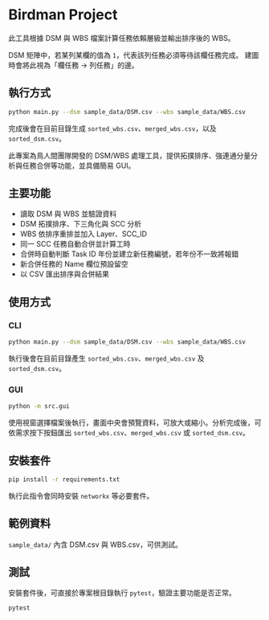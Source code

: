 # Birdman Project


此工具根據 DSM 與 WBS 檔案計算任務依賴層級並輸出排序後的 WBS。

DSM 矩陣中，若某列某欄的值為 `1`，代表該列任務必須等待該欄任務完成。
建圖時會將此視為「欄任務 -> 列任務」的邊。

## 執行方式

```bash
python main.py --dsm sample_data/DSM.csv --wbs sample_data/WBS.csv
```


完成後會在目前目錄生成 `sorted_wbs.csv`、`merged_wbs.csv`，以及 `sorted_dsm.csv`。

此專案為鳥人間團隊開發的 DSM/WBS 處理工具，提供拓撲排序、強連通分量分析與任務合併等功能，並具備簡易 GUI。

## 主要功能

- 讀取 DSM 與 WBS 並驗證資料
- DSM 拓撲排序、下三角化與 SCC 分析
- WBS 依排序重排並加入 Layer、SCC_ID
- 同一 SCC 任務自動合併並計算工時
- 合併時自動判斷 Task ID 年份並建立新任務編號，若年份不一致將報錯
- 新合併任務的 Name 欄位預設留空
- 以 CSV 匯出排序與合併結果

## 使用方式

### CLI

```bash
python main.py --dsm sample_data/DSM.csv --wbs sample_data/WBS.csv
```

執行後會在目前目錄產生 `sorted_wbs.csv`、`merged_wbs.csv` 及 `sorted_dsm.csv`。

### GUI

```bash
python -m src.gui
```

使用視窗選擇檔案後執行，畫面中央會預覽資料，可放大或縮小。分析完成後，可依需求按下按鈕匯出 `sorted_wbs.csv`、`merged_wbs.csv` 或 `sorted_dsm.csv`。

## 安裝套件

```bash
pip install -r requirements.txt
```
執行此指令會同時安裝 `networkx` 等必要套件。

## 範例資料

`sample_data/` 內含 DSM.csv 與 WBS.csv，可供測試。

## 測試

安裝套件後，可直接於專案根目錄執行 `pytest`，驗證主要功能是否正常。

```bash
pytest
```

